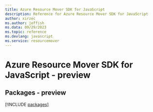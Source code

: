 ```yaml
---
title: Azure Resource Mover SDK for JavaScript
description: Reference for Azure Resource Mover SDK for JavaScript
author: xirzec
ms.author: jeffish
ms.data: 09/29/2023
ms.topic: reference
ms.devlang: javascript
ms.service: resourcemover
---
```

# Azure Resource Mover SDK for JavaScript - preview
## Packages - preview
[!INCLUDE [packages](resource-mover-index.md)]